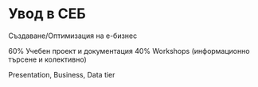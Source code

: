 # Увод в СЕБ

Създаване/Оптимизация на е-бизнес

60% Учебен проект и документация
40% Workshops (информационно търсене и колективно)

Presentation, Business, Data tier